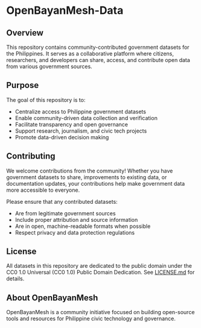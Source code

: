 # OpenBayanMesh-Data

## Overview

This repository contains community-contributed government datasets for the Philippines. It serves as a collaborative platform where citizens, researchers, and developers can share, access, and contribute open data from various government sources.

## Purpose

The goal of this repository is to:

- Centralize access to Philippine government datasets
- Enable community-driven data collection and verification
- Facilitate transparency and open governance
- Support research, journalism, and civic tech projects
- Promote data-driven decision making

## Contributing

We welcome contributions from the community! Whether you have government datasets to share, improvements to existing data, or documentation updates, your contributions help make government data more accessible to everyone.

Please ensure that any contributed datasets:

- Are from legitimate government sources
- Include proper attribution and source information
- Are in open, machine-readable formats when possible
- Respect privacy and data protection regulations

## License

All datasets in this repository are dedicated to the public domain under the CC0 1.0 Universal (CC0 1.0) Public Domain Dedication. See [LICENSE.md](LICENSE.md) for details.

## About OpenBayanMesh

OpenBayanMesh is a community initiative focused on building open-source tools and resources for Philippine civic technology and governance.
